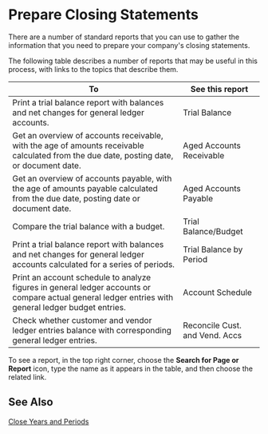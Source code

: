<properties
	pageTitle="Prepare Closing Statements| Project “Madeira”"
	description="Provides an overview of the reports that may be useful when closing the year."
	services="project-madeira"
	documentationCenter=""
	authors="jswymer"
/>
<tags
    ms.service="project-madeira"
    ms.topic="article"
    ms.devlang="na"
    ms.tgt_pltfrm="na"
    ms.workload="na"
    ms.date="05/12/2016"
    ms.author="jswymer" />

# Prepare Closing Statements
There are a number of standard reports that you can use to gather the information that you need to prepare your company's closing statements.

The following table describes a number of reports that may be useful in this process, with links to the topics that describe them.

|To     |See this report                  |
|-------|---------------------------------|
|Print a trial balance report with balances and net changes for general ledger accounts.|Trial Balance|
|Get an overview of accounts receivable, with the age of amounts receivable calculated from the due date, posting date, or document date.|Aged Accounts Receivable|
|Get an overview of accounts payable, with the age of amounts payable calculated from the due date, posting date or document date.|Aged Accounts Payable|
|Compare the trial balance with a budget.|Trial Balance/Budget|
|Print a trial balance report with balances and net changes for general ledger accounts calculated for a series of periods.|Trial Balance by Period|
|Print an account schedule to analyze figures in general ledger accounts or compare actual general ledger entries with general ledger budget entries.|Account Schedule|
|Check whether customer and vendor ledger entries balance with corresponding general ledger entries.|Reconcile Cust. and Vend. Accs|

To see a report, in the top right corner, choose the **Search for Page or Report** icon, type the name as it appears in the table, and then choose the related link.

## See Also
[Close Years and Periods](year-close-years-periods.md)
